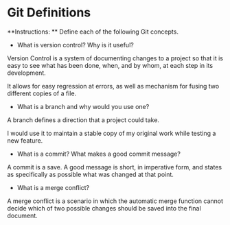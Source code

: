 # Git Definitions

**Instructions: ** Define each of the following Git concepts.

* What is version control?  Why is it useful?

Version Control is a system of documenting changes to a project so that it is easy to see what has been done, when, and by whom, at each step in its development. 

It allows for easy regression at errors, as well as mechanism for fusing two different copies of a file. 

* What is a branch and why would you use one?

A branch defines a direction that a project could take. 

I would use it to maintain a stable copy of my original work while testing a new feature.

* What is a commit? What makes a good commit message?

A commit is a save. A good message is short, in imperative form, and states as specifically as possible what was changed at that point. 

* What is a merge conflict?

A merge conflict is a scenario in which the automatic merge function cannot decide which of two possible changes should be saved into the final document. 